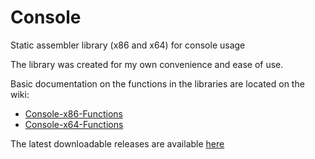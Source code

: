 # Console

Static assembler library (x86 and x64) for console usage

The library was created for my own convenience and ease of use.

Basic documentation on the functions in the libraries are located on the wiki: 
* [Console-x86-Functions](https://github.com/mrfearless/libraries/wiki/Console-x86-Functions)
* [Console-x64-Functions](https://github.com/mrfearless/libraries/wiki/Console-x64-Functions)

The latest downloadable releases are available [here](https://github.com/mrfearless/libraries/releases)
